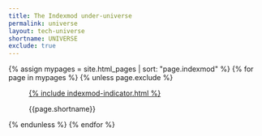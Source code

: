 ```yaml
---
title: The Indexmod under-universe
permalink: universe
layout: tech-universe
shortname: UNIVERSE
exclude: true
---
```


<wrap>

{% assign mypages = site.html_pages | sort: "page.indexmod" %}
{% for page in mypages %}
{% unless page.exclude %}
<figure>
<a href="{{ page.permalink | absolute_url }}">{% include indexmod-indicator.html %}</a>
<figcaption>
<p class="shortname">{{page.shortname}}</p></figcaption>
</figure>
{% endunless %}
{% endfor %}

</wrap>
